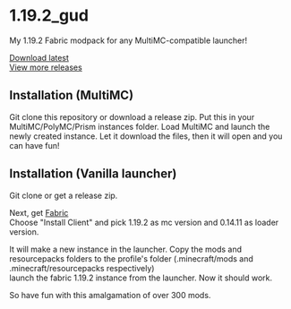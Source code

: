 # 1.19.2_gud
My 1.19.2 Fabric modpack for any MultiMC-compatible launcher!

[Download latest](https://github.com/Ast3risk-ops/1.19.2_gud/releases/latest)  
[View more releases](https://github.com/Ast3risk-ops/1.19.2_gud/releases)


## Installation (MultiMC)

Git clone this repository or download a release zip. Put this in your MultiMC/PolyMC/Prism instances folder. Load MultiMC and launch the newly created instance. Let it download the files, then it will open and you can have fun!

## Installation (Vanilla launcher)

Git clone or get a release zip.

Next, get [Fabric](https://fabricmc.net/use/installer/)  
Choose "Install Client" and pick 1.19.2 as mc version and 0.14.11 as loader version.  

It will make a new instance in the launcher. Copy the mods and resourcepacks folders to the profile's folder (.minecraft/mods and .minecraft/resourcepacks respectively)  
launch the fabric 1.19.2 instance from the launcher. Now it should work.  


So have fun with this amalgamation of over 300 mods.
